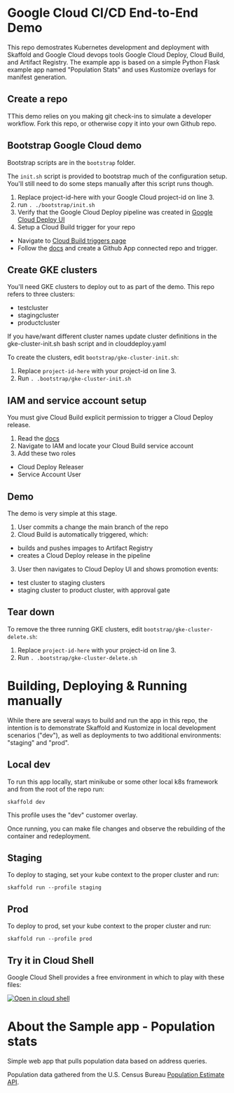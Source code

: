 # Google Cloud CI/CD End-to-End Demo
This repo demostrates Kubernetes development and deployment with Skaffold and Google Cloud devops tools Google Cloud Deploy, Cloud Build, and Artifact Registry. The example app is based on a simple Python Flask example app named "Population Stats" and uses Kustomize overlays for manifest generation. 

## Create a repo
TThis demo relies on you making git check-ins to simulate a developer workflow. Fork this repo, or otherwise copy it into your own Github repo.

## Bootstrap Google Cloud demo
Bootstrap scripts are in the `bootstrap` folder.

The `init.sh` script is provided to bootstrap much of the configuration setup. You'll still need to do some steps manually after this script runs though.

1. Replace project-id-here with your Google Cloud project-id on line 3.
2. run `. ./bootstrap/init.sh`
3. Verify that the Google Cloud Deploy pipeline was created in [Google Cloud Deploy UI](https://console.google.com/deploy/delivery-pipelines)
4. Setup a Cloud Build trigger for your repo
  * Navigate to [Cloud Build triggers page](https://console.google.com/cloud-build/triggers)
  * Follow the [docs](https://cloud.google.com/build/docs/automating-builds/build-repos-from-github) and create a Github App connected repo and trigger.

## Create GKE clusters
You'll need GKE clusters to deploy out to as part of the demo. This repo refers to three clusters:
* testcluster
* stagingcluster
* productcluster

If you have/want different cluster names update cluster definitions in the gke-cluster-init.sh bash script and in clouddeploy.yaml

To create the clusters, edit `bootstrap/gke-cluster-init.sh`:
1. Replace `project-id-here` with your project-id on line 3.
2. Run `. .bootstrap/gke-cluster-init.sh`

## IAM and service account setup
You must give Cloud Build explicit permission to trigger a Cloud Deploy release.
1. Read the [docs](https://cloud.google.com/deploy/docs/integrating)
2. Navigate to IAM and locate your Cloud Build service account
3. Add these two roles
  * Cloud Deploy Releaser
  * Service Account User

## Demo
The demo is very simple at this stage.
1. User commits a change the main branch of the repo
2. Cloud Build is automatically triggered, which:
  * builds and pushes impages to Artifact Registry
  * creates a Cloud Deploy release in the pipeline
3. User then navigates to Cloud Deploy UI and shows promotion events:
  * test cluster to staging clusters
  * staging cluster to product cluster, with approval gate

## Tear down
To remove the three running GKE clusters, edit `bootstrap/gke-cluster-delete.sh`:
1. Replace `project-id-here` with your project-id on line 3.
2. Run `. .bootstrap/gke-cluster-delete.sh`

# Building, Deploying & Running manually
While there are several ways to build and run the app in this repo, the intention is to demonstrate Skaffold and Kustomize in local development scenarios ("dev"), as well as deployments to two additional environments: "staging" and "prod". 

## Local dev
To run this app locally, start minikube or some other local k8s framework and from the root of the repo run:

`skaffold dev`

This profile uses the "dev" customer overlay.

Once running, you can make file changes and observe the rebuilding of the container and redeployment.

## Staging 
To deploy to staging, set your kube context to the proper cluster and run:

`skaffold run --profile staging`

## Prod
To deploy to prod, set your kube context to the proper cluster and run:

`skaffold run --profile prod`

## Try it in Cloud Shell
Google Cloud Shell provides a free environment in which to play with these files:

[![Open in cloud shell](https://gstatic.com/cloudssh/images/open-btn.svg)](https://console.cloud.google.com/cloudshell/open?git_repo=https://github.com/vszal/pop-kustomize&page=editor&open_in_editor=skaffold.yaml)

# About the Sample app - Population stats

Simple web app that pulls population data based on address queries. 

Population data gathered from the U.S. Census Bureau [Population Estimate API](https://www.census.gov/data/developers/data-sets/popest-popproj/popest.html).
